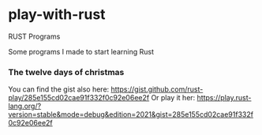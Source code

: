# play-with-rust
RUST Programs

Some programs I made to start learning Rust

### The twelve days of christmas
You can find the gist also here: https://gist.github.com/rust-play/285e155cd02cae91f332f0c92e06ee2f
Or play it her: https://play.rust-lang.org/?version=stable&mode=debug&edition=2021&gist=285e155cd02cae91f332f0c92e06ee2f
